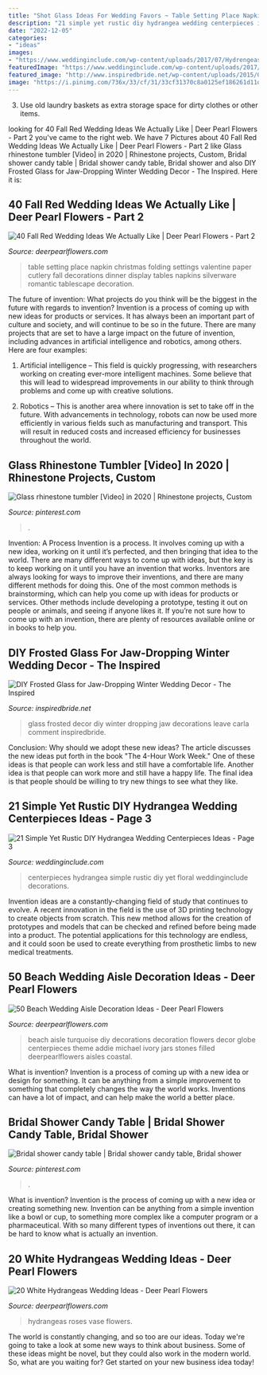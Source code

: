 ```yaml
---
title: "Shot Glass Ideas For Wedding Favors ~ Table Setting Place Napkin Christmas Folding Settings Valentine Paper Cutlery Fall Decorations Dinner Display Tables Napkins Silverware Romantic Tablescape Decoration"
description: "21 simple yet rustic diy hydrangea wedding centerpieces ideas"
date: "2022-12-05"
categories:
- "ideas"
images:
- "https://www.weddinginclude.com/wp-content/uploads/2017/07/Hydrengeas-Wedding-Centerpieces-by-Bakman-Floral-Design.jpg"
featuredImage: "https://www.weddinginclude.com/wp-content/uploads/2017/07/Hydrengeas-Wedding-Centerpieces-by-Bakman-Floral-Design.jpg"
featured_image: "http://www.inspiredbride.net/wp-content/uploads/2015/07/wedding-frosted-glass-decor-534x800.jpg"
image: "https://i.pinimg.com/736x/33/cf/31/33cf31370c8a0125ef186261d11defcb.jpg"
---
```



3. Use old laundry baskets as extra storage space for dirty clothes or other items.

	

		
looking for 40 Fall Red Wedding Ideas We Actually Like | Deer Pearl Flowers - Part 2 you've came to the right web. We have 7 Pictures about 40 Fall Red Wedding Ideas We Actually Like | Deer Pearl Flowers - Part 2 like Glass rhinestone tumbler [Video] in 2020 | Rhinestone projects, Custom, Bridal shower candy table | Bridal shower candy table, Bridal shower and also DIY Frosted Glass for Jaw-Dropping Winter Wedding Decor - The Inspired. Here it is:
		
    
## 40 Fall Red Wedding Ideas We Actually Like | Deer Pearl Flowers - Part 2

<img loading=lazy src="http://www.deerpearlflowers.com/wp-content/uploads/2016/08/paper-napkin-folding-ideas.jpg" onerror="this.onerror=null;this.src='https://tse3.mm.bing.net/th?id=OIP.B1oGB6T7f-Y7xDDgPe6rxQHaLI&amp;pid=15.1';" alt="40 Fall Red Wedding Ideas We Actually Like | Deer Pearl Flowers - Part 2">

_Source: deerpearlflowers.com_

>table setting place napkin christmas folding settings valentine paper cutlery fall decorations dinner display tables napkins silverware romantic tablescape decoration. 

	

The future of invention: What projects do you think will be the biggest in the future with regards to invention?
Invention is a process of coming up with new ideas for products or services. It has always been an important part of culture and society, and will continue to be so in the future. There are many projects that are set to have a large impact on the future of invention, including advances in artificial intelligence and robotics, among others. Here are four examples:
1) Artificial intelligence – This field is quickly progressing, with researchers working on creating ever-more intelligent machines. Some believe that this will lead to widespread improvements in our ability to think through problems and come up with creative solutions.

2) Robotics – This is another area where innovation is set to take off in the future. With advancements in technology, robots can now be used more efficiently in various fields such as manufacturing and transport. This will result in reduced costs and increased efficiency for businesses throughout the world.

    
## Glass Rhinestone Tumbler [Video] In 2020 | Rhinestone Projects, Custom

<img loading=lazy src="https://i.pinimg.com/736x/33/cf/31/33cf31370c8a0125ef186261d11defcb.jpg" onerror="this.onerror=null;this.src='https://tse3.mm.bing.net/th?id=OIP.R7kKLm8tlDPFliC1QYQ-VAHaNK&amp;pid=15.1';" alt="Glass rhinestone tumbler [Video] in 2020 | Rhinestone projects, Custom">

_Source: pinterest.com_

>. 

	

Invention: A Process
Invention is a process. It involves coming up with a new idea, working on it until it’s perfected, and then bringing that idea to the world. There are many different ways to come up with ideas, but the key is to keep working on it until you have an invention that works. Inventors are always looking for ways to improve their inventions, and there are many different methods for doing this. One of the most common methods is brainstorming, which can help you come up with ideas for products or services. Other methods include developing a prototype, testing it out on people or animals, and seeing if anyone likes it. If you’re not sure how to come up with an invention, there are plenty of resources available online or in books to help you.

    
## DIY Frosted Glass For Jaw-Dropping Winter Wedding Decor - The Inspired

<img loading=lazy src="http://www.inspiredbride.net/wp-content/uploads/2015/07/wedding-frosted-glass-decor-534x800.jpg" onerror="this.onerror=null;this.src='https://tse2.mm.bing.net/th?id=OIP.lp1h419GYh81RomxFHEoIAHaLG&amp;pid=15.1';" alt="DIY Frosted Glass for Jaw-Dropping Winter Wedding Decor - The Inspired">

_Source: inspiredbride.net_

>glass frosted decor diy winter dropping jaw decorations leave carla comment inspiredbride. 

	

Conclusion: Why should we adopt these new ideas?
The article discusses the new ideas put forth in the book "The 4-Hour Work Week." One of these ideas is that people can work less and still have a comfortable life. Another idea is that people can work more and still have a happy life. The final idea is that people should be willing to try new things to see what they like.

    
## 21 Simple Yet Rustic DIY Hydrangea Wedding Centerpieces Ideas - Page 3

<img loading=lazy src="https://www.weddinginclude.com/wp-content/uploads/2017/07/Hydrengeas-Wedding-Centerpieces-by-Bakman-Floral-Design.jpg" onerror="this.onerror=null;this.src='https://tse2.mm.bing.net/th?id=OIP.bbwFga0mYci3SSkD_-o37QHaLG&amp;pid=15.1';" alt="21 Simple Yet Rustic DIY Hydrangea Wedding Centerpieces Ideas - Page 3">

_Source: weddinginclude.com_

>centerpieces hydrangea simple rustic diy yet floral weddinginclude decorations. 

	

Invention ideas are a constantly-changing field of study that continues to evolve. A recent innovation in the field is the use of 3D printing technology to create objects from scratch. This new method allows for the creation of prototypes and models that can be checked and refined before being made into a product. The potential applications for this technology are endless, and it could soon be used to create everything from prosthetic limbs to new medical treatments.

    
## 50 Beach Wedding Aisle Decoration Ideas - Deer Pearl Flowers

<img loading=lazy src="http://www.deerpearlflowers.com/wp-content/uploads/2015/05/Globe-jars-filled-with-turquoise-stones-and-hydrangeas-beach-wedding-aisle.jpg" onerror="this.onerror=null;this.src='https://tse3.mm.bing.net/th?id=OIP.tYZ_2unMffZi8Dx_WN9ZCwHaLH&amp;pid=15.1';" alt="50 Beach Wedding Aisle Decoration Ideas - Deer Pearl Flowers">

_Source: deerpearlflowers.com_

>beach aisle turquoise diy decorations decoration flowers decor globe centerpieces theme addie michael ivory jars stones filled deerpearlflowers aisles coastal. 

	

What is invention?
Invention is a process of coming up with a new idea or design for something. It can be anything from a simple improvement to something that completely changes the way the world works. Inventions can have a lot of impact, and can help make the world a better place.

    
## Bridal Shower Candy Table | Bridal Shower Candy Table, Bridal Shower

<img loading=lazy src="https://i.pinimg.com/736x/b2/41/9b/b2419bc698df08031383b815411ce259--candy-table-bridal-shower.jpg" onerror="this.onerror=null;this.src='https://tse4.mm.bing.net/th?id=OIP.ljB0EwacSHwVG1_VmjqZVwHaFj&amp;pid=15.1';" alt="Bridal shower candy table | Bridal shower candy table, Bridal shower">

_Source: pinterest.com_

>. 

	

What is invention?
Invention is the process of coming up with a new idea or creating something new. Invention can be anything from a simple invention like a bowl or cup, to something more complex like a computer program or a pharmaceutical. With so many different types of inventions out there, it can be hard to know what is actually an invention.

    
## 20 White Hydrangeas Wedding Ideas - Deer Pearl Flowers

<img loading=lazy src="https://www.deerpearlflowers.com/wp-content/uploads/2017/09/cylinder-vase-with-white-hydrangeas-ivory-spray-roses.jpg" onerror="this.onerror=null;this.src='https://tse3.mm.bing.net/th?id=OIP.66iwWI_7lmFoquZN9kYJKQHaLH&amp;pid=15.1';" alt="20 White Hydrangeas Wedding Ideas - Deer Pearl Flowers">

_Source: deerpearlflowers.com_

>hydrangeas roses vase flowers. 

	

The world is constantly changing, and so too are our ideas. Today we're going to take a look at some new ways to think about business. Some of these ideas might be novel, but they could also work in the modern world. So, what are you waiting for? Get started on your new business idea today!

